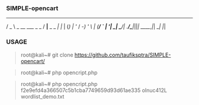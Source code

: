 ### SIMPLE-opencart
>
   ___                    ___          _   
  / _ \ _ __  ___ _ _    / __|__ _ _ _| |_ 
 | (_) | '_ \/ -_) ' \  | (__/ _` | '_|  _|
  \___/| .__/\___|_||_|  \___\__,_|_|  \__|
       |_|                                 

### USAGE

> root@kali~# git clone https://github.com/taufiksptra/SIMPLE-opencart/

> root@kali~# php opencript.php

> root@kali~# php opencript.php f2e9efd4a366507c5b1cba7749659d93d61ae335 oInuc412L wordlist_demo.txt



